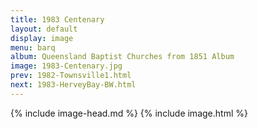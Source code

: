 ```yaml
---
title: 1983 Centenary
layout: default
display: image
menu: barq
album: Queensland Baptist Churches from 1851 Album
image: 1983-Centenary.jpg
prev: 1982-Townsville1.html
next: 1983-HerveyBay-BW.html
---
```

{% include image-head.md %}
{% include image.html %}